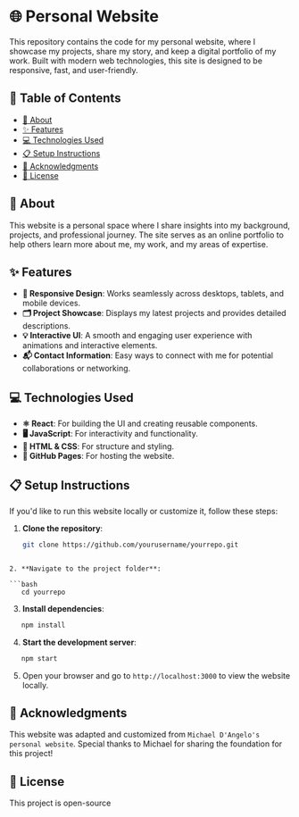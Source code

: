 # 🌐 Personal Website

This repository contains the code for my personal website, where I showcase my projects, share my story, and keep a digital portfolio of my work. Built with modern web technologies, this site is designed to be responsive, fast, and user-friendly.

## 📑 Table of Contents
- [📖 About](#about)
- [✨ Features](#features)
- [💻 Technologies Used](#technologies-used)
- [📋 Setup Instructions](#setup-instructions)
- [🙏 Acknowledgments](#acknowledgments)
- [📝 License](#license)

## 📖 About
This website is a personal space where I share insights into my background, projects, and professional journey. The site serves as an online portfolio to help others learn more about me, my work, and my areas of expertise.

## ✨ Features
- **📱 Responsive Design**: Works seamlessly across desktops, tablets, and mobile devices.
- **🗂 Project Showcase**: Displays my latest projects and provides detailed descriptions.
- **💡 Interactive UI**: A smooth and engaging user experience with animations and interactive elements.
- **📬 Contact Information**: Easy ways to connect with me for potential collaborations or networking.

## 💻 Technologies Used
- **⚛️ React**: For building the UI and creating reusable components.
- **🖥 JavaScript**: For interactivity and functionality.
- **📄 HTML & CSS**: For structure and styling.
- **🚀 GitHub Pages**: For hosting the website.

## 📋 Setup Instructions

If you'd like to run this website locally or customize it, follow these steps:

1. **Clone the repository**:
   
   ```bash
   git clone https://github.com/yourusername/yourrepo.git
```

2. **Navigate to the project folder**:
   
```bash
   cd yourrepo
```

3. **Install dependencies**:
   
```bash
   npm install
```

4. **Start the development server**:
   
```bash
   npm start
```

5. Open your browser and go to `http://localhost:3000` to view the website locally.

## 🙏 Acknowledgments
This website was adapted and customized from `Michael D'Angelo's personal website`. Special thanks to Michael for sharing the foundation for this project! 

## 📝 License
This project is open-source 
